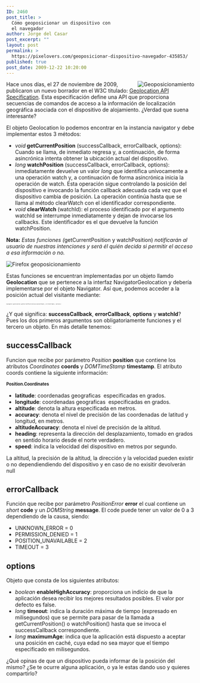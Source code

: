 ```yaml
---
ID: 2460
post_title: >
  Cómo geoposicionar un dispositivo con
  el navegador
author: Jorge del Casar
post_excerpt: ""
layout: post
permalink: >
  https://pixelovers.com/geoposicionar-dispositivo-navegador-435853/
published: true
post_date: 2009-12-22 10:20:00
---
```

<p><img class="fotobonita" style="float: right;" title="Geoposicionamiento" src="/app/uploads/sites/7/2009/12/435853-206830.jpg" alt="Geoposicionamiento" /></p>

<p>Hace unos d&iacute;as, el 27 de noviembre de 2009, publicaron un nuevo borrador en el W3C titulado: <a title="Read Geolocation API Specitication" lang="en_EN" hreflang="en_EN" href="http://dev.w3.org/geo/api/spec-source.html" target="_blank">Geolocation API Specification</a>. Esta especificaci&oacute;n define una API que proporciona secuencias de comandos de acceso a la informaci&oacute;n de localizaci&oacute;n geogr&aacute;fica asociada con el dispositivo de alojamiento. &iquest;Verdad que suena interesante?</p>
<!--more-->


<p>El objeto Geolocation lo podemos encontrar en la instancia navigator y debe implementar estos 3 m&eacute;todos:</p>

<ul>
<li><em>void</em><strong> getCurrentPosition</strong> (successCallback, errorCallback, options): Cuando se llama, de inmediato regresa y, a continuaci&oacute;n, de forma asincr&oacute;nica intenta obtener la ubicaci&oacute;n actual del dispositivo.</li>
<li><em>long</em><strong> watchPosition</strong> (successCallback, errorCallback, options): inmediatamente devuelve un valor <em>long</em> que identifica un&iacute;vocamente a una operaci&oacute;n watch y, a continuaci&oacute;n de forma asincr&oacute;nica inicia la operaci&oacute;n de watch. Esta operaci&oacute;n sigue controlando la posici&oacute;n del dispositivo e invocando la funci&oacute;n callback adecuada cada vez que el dispositivo cambia de posici&oacute;n. La operaci&oacute;n contin&uacute;a hasta que se llama al m&eacute;todo clearWatch con el identificador correspondiente.</li>
<li><em>void</em> <strong>clearWatch</strong> (watchId): el proceso identificado por el argumento watchId se interrumpe inmediatamente y dejan de invocarse los callbacks. Este identificador es el que devuelve la funci&oacute;n watchPosition.</li>
</ul>

<p><strong>Nota:</strong> <em>Estas funciones (</em>getCurrentPosition y&nbsp;watchPosition)<em> notificar&aacute;n al usuario de nuestras intenciones y ser&aacute; &eacute;l qui&eacute;n decida si permitir el acceso a esa informaci&oacute;n o no. </em></p>

<p><img title="Firefox geoposicionamiento" src="/app/uploads/sites/7/2009/12/435853-206832.jpg" alt="Firefox geoposicionamiento" /></p>

<p>Estas funciones se encuentran implementadas por un objeto llamdo <strong>Geolocation</strong> que se pertenece a la interfaz NavigatorGeolocation y deber&iacute;a implementarse por el objeto Navigator. As&iacute; que, podemos acceder a la posici&oacute;n actual del visitante mediante:</p>

<pre style="font-size: 3.55556px; line-height: 5.33333px;"><code>navigator.geolocation.getCurrentPosition(successCallback, errorCallback, options)</code></pre>

<p>&iquest;Y qu&eacute; significa: <strong>successCallback</strong>, <strong>errorCallback</strong>, <strong>options</strong> y <strong>watchId</strong>? Pues los dos primeros argumentos son obligatoriamente funciones y el tercero un objeto. En m&aacute;s detalle tenemos:</p>

<h2>successCallback</h2>

<p>Funcion que recibe por par&aacute;metro <em>Position</em> <strong>position</strong> que contiene los atributos <em>Coordinates</em> <strong>coords</strong> y <em>DOMTimeStamp</em> <strong>timestamp</strong>. El atributo coords contiene la siguiente informaci&oacute;n:</p>

<h3 style="font-size: 11.2333px; line-height: 14.4px;">Position.Coordinates</h3>

<ul>
<li><strong>latitude</strong>: coordenadas geograficas&nbsp; especificadas en grados.</li>
<li><strong>longitude</strong>: coordenadas geograficas&nbsp; especificadas en grados.</li>
<li><strong>altitude</strong>: denota la altura especificada en metros.</li>
<li><strong>accuracy</strong>: denota el nivel de precisi&oacute;n de las coordenadas de latitud y longitud, en metros.</li>
<li><strong>altitudeAccuracy</strong>: denota el nivel de precisi&oacute;n de la altitud.</li>
<li><strong>heading</strong>: representa la direcci&oacute;n del desplazamiento, tomado en grados en sentido horario desde el norte verdadero.</li>
<li><strong>speed</strong>: indica la velocidad del dispositivo en metros por segundo.</li>
</ul>

<p>La altitud, la precisi&oacute;n de la altitud, la direcci&oacute;n y la velocidad pueden existir o no dependiendiendo del dispositivo y en caso de no exisitir devolver&aacute;n null</p>

<h2>errorCallback</h2>

<p>Funci&oacute;n que recibe por par&aacute;metro <em>PositionError</em> <strong>error</strong> el cual contiene un <em>short</em> <strong>code</strong> y un <em>DOMString</em> <strong>message</strong>. El code puede tener un valor de 0 a 3 dependiendo de la causa, siendo:</p>

<ul>
<li>UNKNOWN_ERROR = 0</li>
<li>PERMISSION_DENIED = 1</li>
<li>POSITION_UNAVAILABLE = 2</li>
<li>TIMEOUT = 3</li>
</ul>

<h2>options</h2>

<p>Objeto que consta de los siguientes atributos:</p>

<ul>
<li><em>boolean</em> <strong>enableHighAccuracy</strong>: proporciona un indicio de que la aplicaci&oacute;n desea recibir los mejores resultados posibles. El valor por defecto es false.</li>
<li><em>long</em> <strong>timeout</strong>: indica la duraci&oacute;n m&aacute;xima de tiempo (expresado en milisegundos) que se permite para pasar de la llamada a getCurrentPosition() o watchPosition() hasta que se invoca el successCallback correspondiente.</li>
<li><em>long</em> <strong>maximumAge</strong>: indica que la aplicaci&oacute;n est&aacute; dispuesto a aceptar una posici&oacute;n en cach&eacute;, cuya edad no sea mayor que el tiempo especificado en milisegundos.</li>
</ul>

<p>&iquest;Qu&eacute; opinas de que un dispositivo pueda informar de la posici&oacute;n del mismo? &iquest;Se te ocurre alguna aplicaci&oacute;n, o ya le estas dando uso y quieres compartirlo?</p>